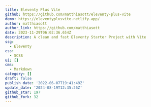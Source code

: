 ```yaml
---
title: Eleventy Plus Vite
github: https://github.com/matthiasott/eleventy-plus-vite
demo: https://eleventyplusvite.netlify.app/
author: matthiasott
author_link: https://github.com/matthiasott
date: 2023-11-29T06:02:36.654Z
description: A clean and fast Eleventy Starter Project with Vite
ssg:
  - Eleventy
css:
  - SCSS
ui: []
cms:
  - Markdown
category: []
draft: false
publish_date: '2022-06-07T19:41:49Z'
update_date: '2024-08-19T12:35:26Z'
github_star: 197
github_fork: 32
---
```

